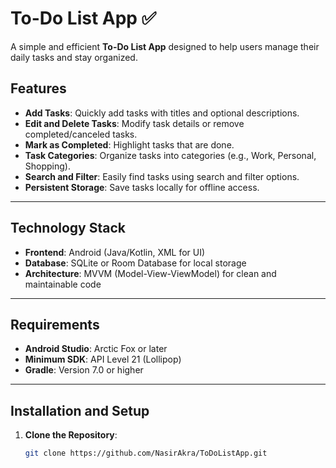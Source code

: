 # To-Do List App ✅

A simple and efficient **To-Do List App** designed to help users manage their daily tasks and stay organized.

## Features
- **Add Tasks**: Quickly add tasks with titles and optional descriptions.
- **Edit and Delete Tasks**: Modify task details or remove completed/canceled tasks.
- **Mark as Completed**: Highlight tasks that are done.
- **Task Categories**: Organize tasks into categories (e.g., Work, Personal, Shopping).
- **Search and Filter**: Easily find tasks using search and filter options.
- **Persistent Storage**: Save tasks locally for offline access.

---

## Technology Stack
- **Frontend**: Android (Java/Kotlin, XML for UI)
- **Database**: SQLite or Room Database for local storage
- **Architecture**: MVVM (Model-View-ViewModel) for clean and maintainable code

---

## Requirements
- **Android Studio**: Arctic Fox or later
- **Minimum SDK**: API Level 21 (Lollipop)
- **Gradle**: Version 7.0 or higher

---

## Installation and Setup

1. **Clone the Repository**:
   ```bash
   git clone https://github.com/NasirAkra/ToDoListApp.git
